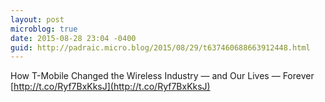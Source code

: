 ```yaml
---
layout: post
microblog: true
date: 2015-08-28 23:04 -0400
guid: http://padraic.micro.blog/2015/08/29/t637460688663912448.html
---
```

How T-Mobile Changed the Wireless Industry — and Our Lives — Forever [http://t.co/Ryf7BxKksJ](http://t.co/Ryf7BxKksJ)
